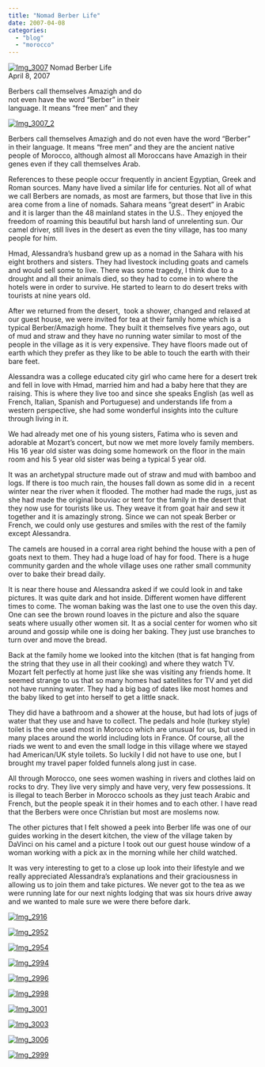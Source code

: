 ```yaml
---
title: "Nomad Berber Life"
date: 2007-04-08
categories: 
  - "blog"
  - "morocco"
---
```


 [![Img_3007](https://pub-ac94b3f306b24c0dba4238943c97f2e1.r2.dev/soultravelers3/images/2008/03/26/img_3007.png "Img_3007")](https://pub-ac94b3f306b24c0dba4238943c97f2e1.r2.dev/photos/uncategorized/2008/03/26/img_3007.png) Nomad Berber Life  
April 8, 2007

Berbers call themselves Amazigh and do  
not even have the word “Berber” in their  
language. It means “free men” and they

<!--more-->

[![Img_3007_2](https://pub-ac94b3f306b24c0dba4238943c97f2e1.r2.dev/soultravelers3/images/2008/03/26/img_3007_2.png "Img_3007_2")](https://pub-ac94b3f306b24c0dba4238943c97f2e1.r2.dev/photos/uncategorized/2008/03/26/img_3007_2.png)

Berbers call themselves Amazigh and do not even have the word “Berber” in their language. It means “free men” and they are the ancient native people of Morocco, although almost all Moroccans have Amazigh in their genes even if they call themselves Arab.

References to these people occur frequently in ancient Egyptian, Greek and Roman sources. Many have lived a similar life for centuries. Not all of what we call Berbers are nomads, as most are farmers, but those that live in this area come from a line of nomads. Sahara means “great desert” in Arabic and it is larger than the 48 mainland states in the U.S.. They enjoyed the freedom of roaming this beautiful but harsh land of unrelenting sun. Our camel driver, still lives in the desert as even the tiny village, has too many people for him.

Hmad, Alessandra’s husband grew up as a nomad in the Sahara with his eight brothers and sisters. They had livestock including goats and camels and would sell some to live. There was some tragedy, I think due to a drought and all their animals died, so they had to come in to where the hotels were in order to survive. He started to learn to do desert treks with tourists at nine years old.

After we returned from the desert,  took a shower, changed and relaxed at our guest house, we were invited for tea at their family home which is a typical Berber/Amazigh home. They built it themselves five years ago, out of mud and straw and they have no running water similar to most of the people in the village as it is very expensive. They have floors made out of earth which they prefer as they like to be able to touch the earth with their bare feet.

Alessandra was a college educated city girl who came here for a desert trek and fell in love with Hmad, married him and had a baby here that they are raising. This is where they live too and since she speaks English (as well as French, Italian, Spanish and Portuguese) and understands life from a western perspective, she had some wonderful insights into the culture through living in it.

We had already met one of his young sisters, Fatima who is seven and adorable at Mozart’s concert, but now we met more lovely family members. His 16 year old sister was doing some homework on the floor in the main room and his 5 year old sister was being a typical 5 year old.

It was an archetypal structure made out of straw and mud with bamboo and logs. If there is too much rain, the houses fall down as some did in  a recent winter near the river when it flooded. The mother had made the rugs, just as she had made the original bouviac or tent for the family in the desert that they now use for tourists like us. They weave it from goat hair and sew it together and it is amazingly strong. Since we can not speak Berber or French, we could only use gestures and smiles with the rest of the family except Alessandra.

The camels are housed in a corral area right behind the house with a pen of goats next to them. They had a huge load of hay for food. There is a huge community garden and the whole village uses one rather small community over to bake their bread daily.

It is near there house and Alessandra asked if we could look in and take pictures. It was quite dark and hot inside. Different women have different times to come. The woman baking was the last one to use the oven this day. One can see the brown round loaves in the picture and also the square seats where usually other women sit. It as a social center for women who sit around and gossip while one is doing her baking. They just use branches to turn over and move the bread.

Back at the family home we looked into the kitchen (that is fat hanging from the string that they use in all their cooking) and where they watch TV. Mozart felt perfectly at home just like she was visiting any friends home. It seemed strange to us that so many homes had satellites for TV and yet did not have running water. They had a big bag of dates like most homes and the baby liked to get into herself to get a little snack.

They did have a bathroom and a shower at the house, but had lots of jugs of water that they use and have to collect. The pedals and hole (turkey style) toilet is the one used most in Morocco which are unusual for us, but used in many places around the world including lots in France. Of course, all the riads we went to and even the small lodge in this village where we stayed had American/UK style toilets. So luckily I did not have to use one, but I brought my travel paper folded funnels along just in case.

All through Morocco, one sees women washing in rivers and clothes laid on rocks to dry. They live very simply and have very, very few possessions. It is illegal to teach Berber in Morocco schools as they just teach Arabic and French, but the people speak it in their homes and to each other. I have read that the Berbers were once Christian but most are moslems now.

The other pictures that I felt showed a peek into Berber life was one of our guides working in the desert kitchen, the view of the village taken by DaVinci on his camel and a picture I took out our guest house window of a woman working with a pick ax in the morning while her child watched.

It was very interesting to get to a close up look into their lifestyle and we really appreciated Alessandra’s explanations and their graciousness in allowing us to join them and take pictures. We never got to the tea as we were running late for our next nights lodging that was six hours drive away and we wanted to male sure we were there before dark.

[![Img_2916](https://pub-ac94b3f306b24c0dba4238943c97f2e1.r2.dev/soultravelers3/images/2008/03/26/img_2916.png "Img_2916")](https://pub-ac94b3f306b24c0dba4238943c97f2e1.r2.dev/photos/uncategorized/2008/03/26/img_2916.png)

[![Img_2952](https://pub-ac94b3f306b24c0dba4238943c97f2e1.r2.dev/soultravelers3/images/2008/03/26/img_2952.png "Img_2952")](https://pub-ac94b3f306b24c0dba4238943c97f2e1.r2.dev/photos/uncategorized/2008/03/26/img_2952.png)

[![Img_2954](https://pub-ac94b3f306b24c0dba4238943c97f2e1.r2.dev/soultravelers3/images/2008/03/26/img_2954.png "Img_2954")](https://pub-ac94b3f306b24c0dba4238943c97f2e1.r2.dev/photos/uncategorized/2008/03/26/img_2954.png)

[![Img_2994](https://pub-ac94b3f306b24c0dba4238943c97f2e1.r2.dev/soultravelers3/images/2008/03/26/img_2994.png "Img_2994")](https://pub-ac94b3f306b24c0dba4238943c97f2e1.r2.dev/photos/uncategorized/2008/03/26/img_2994.png)

[![Img_2996](https://pub-ac94b3f306b24c0dba4238943c97f2e1.r2.dev/soultravelers3/images/2008/03/26/img_2996.png "Img_2996")](https://pub-ac94b3f306b24c0dba4238943c97f2e1.r2.dev/photos/uncategorized/2008/03/26/img_2996.png)

[![Img_2998](https://pub-ac94b3f306b24c0dba4238943c97f2e1.r2.dev/soultravelers3/images/2008/03/26/img_2998.png "Img_2998")](https://pub-ac94b3f306b24c0dba4238943c97f2e1.r2.dev/photos/uncategorized/2008/03/26/img_2998.png)

[![Img_3001](https://pub-ac94b3f306b24c0dba4238943c97f2e1.r2.dev/soultravelers3/images/2008/03/26/img_3001.png "Img_3001")](https://pub-ac94b3f306b24c0dba4238943c97f2e1.r2.dev/photos/uncategorized/2008/03/26/img_3001.png)

[![Img_3003](https://pub-ac94b3f306b24c0dba4238943c97f2e1.r2.dev/soultravelers3/images/2008/03/26/img_3003.png "Img_3003")](https://pub-ac94b3f306b24c0dba4238943c97f2e1.r2.dev/photos/uncategorized/2008/03/26/img_3003.png)

[![Img_3006](https://pub-ac94b3f306b24c0dba4238943c97f2e1.r2.dev/soultravelers3/images/2008/03/26/img_3006.png "Img_3006")](https://pub-ac94b3f306b24c0dba4238943c97f2e1.r2.dev/photos/uncategorized/2008/03/26/img_3006.png)

[![Img_2999](https://pub-ac94b3f306b24c0dba4238943c97f2e1.r2.dev/soultravelers3/images/2008/03/26/img_2999.png "Img_2999")](https://pub-ac94b3f306b24c0dba4238943c97f2e1.r2.dev/photos/uncategorized/2008/03/26/img_2999.png)
